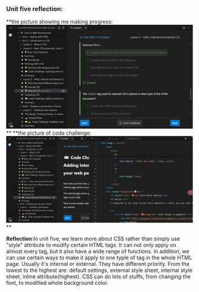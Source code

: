### **Unit five reflection:**

**the picture showing me making progress:![alt text](image.png) **
**the picture of code challenge:![alt text](image-1.png) **

**Reflection**:In unit five, we learn more about CSS rather than simply use "style" attribute to modify certain HTML tags. It can not only apply on almost every tag, but it also have a wide range of functions. In addition, we can use certain ways to make it apply to one typle of tag in the whole HTML page. Usually it's internal or external. They have different priority. From the lowest to the highest are: default settings, external style sheet, internal style sheet, inline attribute(highest).
CSS can do lots of stuffs, from changing the font, to modified whole background color.